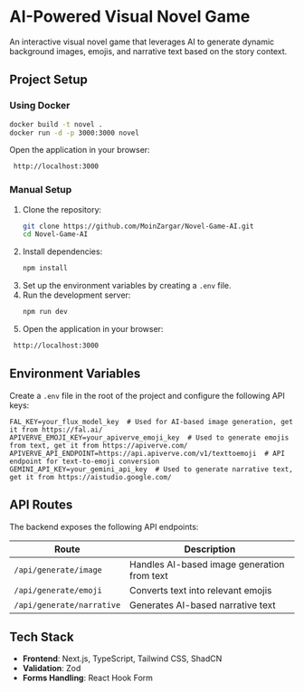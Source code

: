 # AI-Powered Visual Novel Game

An interactive visual novel game that leverages AI to generate dynamic background images, emojis, and narrative text based on the story context.

## Project Setup

### Using Docker

```sh
docker build -t novel .
docker run -d -p 3000:3000 novel
```
 Open the application in your browser:
  ```sh
   http://localhost:3000
   ```

### Manual Setup

1. Clone the repository:
   ```sh
   git clone https://github.com/MoinZargar/Novel-Game-AI.git
   cd Novel-Game-AI
   ```
2. Install dependencies:
   ```sh
   npm install
   ```
3. Set up the environment variables by creating a `.env` file.
4. Run the development server:
   ```sh
   npm run dev
   ```
5. Open the application in your browser:
  ```sh
   http://localhost:3000
   ```

## Environment Variables

Create a `.env` file in the root of the project and configure the following API keys:

```
FAL_KEY=your_flux_model_key  # Used for AI-based image generation, get it from https://fal.ai/
APIVERVE_EMOJI_KEY=your_apiverve_emoji_key  # Used to generate emojis from text, get it from https://apiverve.com/
APIVERVE_API_ENDPOINT=https://api.apiverve.com/v1/texttoemoji  # API endpoint for text-to-emoji conversion
GEMINI_API_KEY=your_gemini_api_key  # Used to generate narrative text, get it from https://aistudio.google.com/
```

## API Routes

The backend exposes the following API endpoints:

| Route                     | Description                                 |
| ------------------------- | ------------------------------------------- |
| `/api/generate/image`     | Handles AI-based image generation from text |
| `/api/generate/emoji`     | Converts text into relevant emojis          |
| `/api/generate/narrative` | Generates AI-based narrative text           |

## Tech Stack

- **Frontend**: Next.js, TypeScript, Tailwind CSS, ShadCN
- **Validation**: Zod
- **Forms Handling**: React Hook Form


